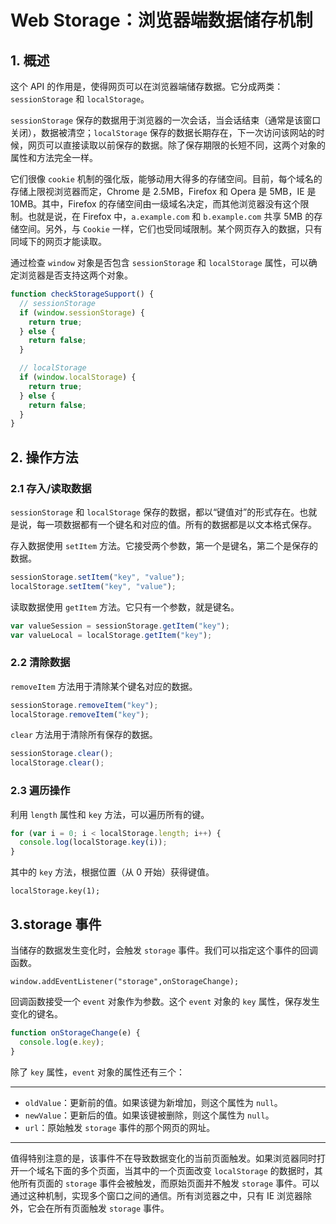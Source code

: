 # Web Storage：浏览器端数据储存机制

## 1. 概述

这个 API 的作用是，使得网页可以在浏览器端储存数据。它分成两类：`sessionStorage` 和 `localStorage`。

`sessionStorage` 保存的数据用于浏览器的一次会话，当会话结束（通常是该窗口关闭），数据被清空；`localStorage` 保存的数据长期存在，下一次访问该网站的时候，网页可以直接读取以前保存的数据。除了保存期限的长短不同，这两个对象的属性和方法完全一样。

它们很像 `cookie` 机制的强化版，能够动用大得多的存储空间。目前，每个域名的存储上限视浏览器而定，Chrome 是 2.5MB，Firefox 和 Opera 是 5MB，IE 是 10MB。其中，Firefox 的存储空间由一级域名决定，而其他浏览器没有这个限制。也就是说，在 Firefox 中，`a.example.com` 和 `b.example.com` 共享 5MB 的存储空间。另外，与 `Cookie` 一样，它们也受同域限制。某个网页存入的数据，只有同域下的网页才能读取。

通过检查 `window` 对象是否包含 `sessionStorage` 和 `localStorage` 属性，可以确定浏览器是否支持这两个对象。

```javascript
function checkStorageSupport() {
  // sessionStorage
  if (window.sessionStorage) {
    return true;
  } else {
    return false;
  }

  // localStorage
  if (window.localStorage) {
    return true;
  } else {
    return false;
  }
}
```

## 2. 操作方法

### 2.1 存入/读取数据

`sessionStorage` 和 `localStorage` 保存的数据，都以“键值对”的形式存在。也就是说，每一项数据都有一个键名和对应的值。所有的数据都是以文本格式保存。

存入数据使用 `setItem` 方法。它接受两个参数，第一个是键名，第二个是保存的数据。

```javascript
sessionStorage.setItem("key", "value");
localStorage.setItem("key", "value");
```

读取数据使用 `getItem` 方法。它只有一个参数，就是键名。

```javascript
var valueSession = sessionStorage.getItem("key");
var valueLocal = localStorage.getItem("key");
```

### 2.2 清除数据

`removeItem` 方法用于清除某个键名对应的数据。

```javascript
sessionStorage.removeItem("key");
localStorage.removeItem("key");
```

`clear` 方法用于清除所有保存的数据。

```javascript
sessionStorage.clear();
localStorage.clear();
```

### 2.3 遍历操作

利用 `length` 属性和 `key` 方法，可以遍历所有的键。

```javascript
for (var i = 0; i < localStorage.length; i++) {
  console.log(localStorage.key(i));
}
```

其中的 `key` 方法，根据位置（从 0 开始）获得键值。

`localStorage.key(1);`

## 3.storage 事件

当储存的数据发生变化时，会触发 `storage` 事件。我们可以指定这个事件的回调函数。

`window.addEventListener("storage",onStorageChange);`

回调函数接受一个 `event` 对象作为参数。这个 `event` 对象的 `key` 属性，保存发生变化的键名。

```javascript
function onStorageChange(e) {
  console.log(e.key);
}
```

除了 `key` 属性，`event` 对象的属性还有三个：

---

- `oldValue`：更新前的值。如果该键为新增加，则这个属性为 `null`。
- `newValue`：更新后的值。如果该键被删除，则这个属性为 `null`。
- `url`：原始触发 `storage` 事件的那个网页的网址。

---

值得特别注意的是，该事件不在导致数据变化的当前页面触发。如果浏览器同时打开一个域名下面的多个页面，当其中的一个页面改变 `localStorage` 的数据时，其他所有页面的 `storage` 事件会被触发，而原始页面并不触发 `storage` 事件。可以通过这种机制，实现多个窗口之间的通信。所有浏览器之中，只有 IE 浏览器除外，它会在所有页面触发 `storage` 事件。
